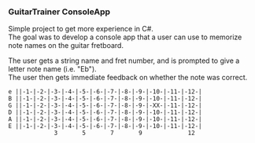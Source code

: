 ### GuitarTrainer ConsoleApp

Simple project to get more experience in C#.   
The goal was to develop a console app that a user can use to memorize note names on the guitar fretboard.

The user gets a string name and fret number, and is prompted to give a letter note name (i.e. "Eb").  
The user then gets immediate feedback on whether the note was correct.

```
e ||-1-|-2-|-3-|-4-|-5-|-6-|-7-|-8-|-9-|-10-|-11-|-12-|
B ||-1-|-2-|-3-|-4-|-5-|-6-|-7-|-8-|-9-|-10-|-11-|-12-|
G ||-1-|-2-|-3-|-4-|-5-|-6-|-7-|-8-|-9-|-XX-|-11-|-12-|
D ||-1-|-2-|-3-|-4-|-5-|-6-|-7-|-8-|-9-|-10-|-11-|-12-|
A ||-1-|-2-|-3-|-4-|-5-|-6-|-7-|-8-|-9-|-10-|-11-|-12-|
E ||-1-|-2-|-3-|-4-|-5-|-6-|-7-|-8-|-9-|-10-|-11-|-12-|
             3       5       7       9             12
```